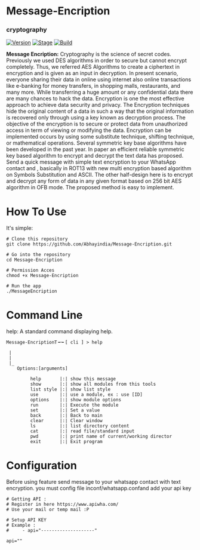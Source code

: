 # Message-Encription
### cryptography

[![Version](https://img.shields.io/badge/MessageEncription-v1-brightgreen.svg?maxAge=259200)]()
[![Stage](https://img.shields.io/badge/Release-Stable-brightgreen.svg)]()
[![Build](https://img.shields.io/badge/Supported_OS-Linux-orange.svg)]()

**Message Encription:** 
 Cryptography is the science of secret codes. Previously we used DES algorithms in order to secure but cannot encrypt completely. Thus, we referred AES Algorithms to create a ciphertext in encryption and is given as an input in decryption. In present scenario, everyone sharing their data in online using internet also online transactions like e-banking for money transfers, in shopping malls, restaurants, and many more. While transferring a huge amount or any confidential data there are many chances to hack the data. Encryption is one the most effective approach to achieve data security and privacy. The Encryption techniques hide the original content of a data in such a way that the original information is recovered only through using a key known as decryption process. The objective of the encryption is to secure or protect data from unauthorized access in term of viewing or modifying the data. Encryption can be implemented occurs by using some substitute technique, shifting technique, or mathematical operations. Several symmetric key base algorithms have been developed in the past year. In paper an efficient reliable symmetric key based algorithm to encrypt and decrypt the text data has proposed.  Send a quick message with simple text encryption to your WhatsApp contact and , basically in ROT13 with new multi encryption based algorithm on Symbols Substitution and ASCII. The other half-design here is to encrypt and decrypt any form of data in any given format based on 256 bit AES algorithm in OFB mode. The proposed method is easy to implement.

# How To Use
It's simple:
```
# Clone this repository
git clone https://github.com/Abhayindia/Message-Encription.git

# Go into the repository
cd Message-Encription

# Permission Acces
chmod +x Message-Encription

# Run the app
./MessageEncription
```

# Command Line

help: A standard command displaying help.

```
Message-EncriptionT╺─╸[ cli ] > help

 | 
 | 
 |_ 
    Options:[arguments] 

	     help       |:| show this message
	     show       |:| show all modules from this tools
	     list style |:| show list style  
	     use        |:| use a module, ex : use [ID] 
	     options    |:| show module options 
	     run        |:| Execute the module 
	     set        |:| Set a value
	     back       |:| Back to main
	     clear      |:| Clear window
	     ls         |:| list directory content
	     cat        |:| read file/standard input
	     pwd        |:| print name of current/working director
	     exit       |:| Exit program
```


# Configuration
Before using feature send message to your whatsapp contact with text encryption. you must config file inconf/whatsapp.confand add your api key

```
# Getting API :
# Register in here https://www.apiwha.com/
# Use your mail or temp mail :P                     

# Setup API KEY
# Example : 
#     - api="--------------------"

api=""
```
